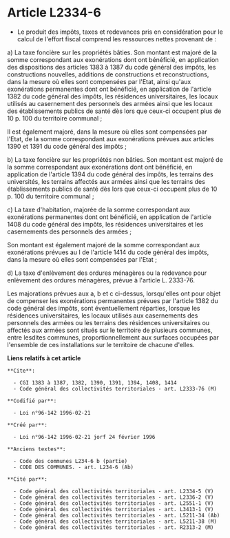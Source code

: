 # Article L2334-6

- Le produit des impôts, taxes et redevances pris en considération pour le calcul de l'effort fiscal comprend les ressources
nettes provenant de :

a) La taxe foncière sur les propriétés bâties. Son montant est majoré de la somme correspondant aux exonérations dont ont
bénéficié, en application des dispositions des articles 1383 à 1387 du code général des impôts, les constructions nouvelles,
additions de constructions et reconstructions, dans la mesure où elles sont compensées par l'Etat, ainsi qu'aux exonérations
permanentes dont ont bénéficié, en application de l'article 1382 du code général des impôts, les résidences universitaires,
les locaux utilisés au casernement des personnels des armées ainsi que les locaux des établissements publics de santé dès
lors que ceux-ci occupent plus de 10 p. 100 du territoire communal ;

Il est également majoré, dans la mesure où elles sont compensées par l'Etat, de la somme correspondant aux exonérations
prévues aux articles 1390 et 1391 du code général des impôts ;

b) La taxe foncière sur les propriétés non bâties. Son montant est majoré de la somme correspondant aux exonérations dont ont
bénéficié, en application de l'article 1394 du code général des impôts, les terrains des universités, les terrains affectés
aux armées ainsi que les terrains des établissements publics de santé dès lors que ceux-ci occupent plus de 10 p. 100 du
territoire communal ;

c) La taxe d'habitation, majorée de la somme correspondant aux exonérations permanentes dont ont bénéficié, en application de
l'article 1408 du code général des impôts, les résidences universitaires et les casernements des personnels des armées ;

Son montant est également majoré de la somme correspondant aux exonérations prévues au I de l'article 1414 du code général
des impôts, dans la mesure où elles sont compensées par l'Etat ;

d) La taxe d'enlèvement des ordures ménagères ou la redevance pour enlèvement des ordures ménagères, prévue à l'article L.
2333-76.

Les majorations prévues aux a, b et c ci-dessus, lorsqu'elles ont pour objet de compenser les exonérations permanentes
prévues par l'article 1382 du code général des impôts, sont éventuellement réparties, lorsque les résidences universitaires,
les locaux utilisés aux casernements des personnels des armées ou les terrains des résidences universitaires ou affectés aux
armées sont situés sur le territoire de plusieurs communes, entre lesdites communes, proportionnellement aux surfaces
occupées par l'ensemble de ces installations sur le territoire de chacune d'elles.

**Liens relatifs à cet article**

	**Cite**:

	  - CGI 1383 à 1387, 1382, 1390, 1391, 1394, 1408, 1414
	  - Code général des collectivités territoriales - art. L2333-76 (M)

	**Codifié par**:

	  - Loi n°96-142 1996-02-21

	**Créé par**:

	  - Loi n°96-142 1996-02-21 jorf 24 février 1996

	**Anciens textes**:

	  - Code des communes L234-6 b (partie)
	  - CODE DES COMMUNES. - art. L234-6 (Ab)

	**Cité par**:

	  - Code général des collectivités territoriales - art. L2334-5 (V)
	  - Code général des collectivités territoriales - art. L2336-2 (V)
	  - Code général des collectivités territoriales - art. L2551-1 (V)
	  - Code général des collectivités territoriales - art. L3413-1 (V)
	  - Code général des collectivités territoriales - art. L5211-34 (Ab)
	  - Code général des collectivités territoriales - art. L5211-38 (M)
	  - Code général des collectivités territoriales - art. R2313-2 (M)

